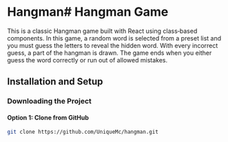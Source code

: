 # Hangman# Hangman Game

This is a classic Hangman game built with React using class‑based components. In this game, a random word is selected from a preset list and you must guess the letters to reveal the hidden word. With every incorrect guess, a part of the hangman is drawn. The game ends when you either guess the word correctly or run out of allowed mistakes.

## Installation and Setup

### Downloading the Project

#### Option 1: Clone from GitHub

```bash
git clone https://github.com/UniqueMc/hangman.git

